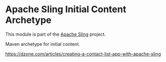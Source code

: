 # Apache Sling Initial Content Archetype

This module is part of the [Apache Sling](https://sling.apache.org) project.

Maven archetype for initial content.

https://dzone.com/articles/creating-a-contact-list-app-with-apache-sling

